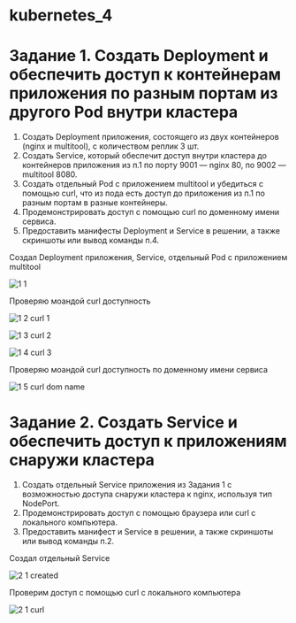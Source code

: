 # kubernetes_4

# Задание 1. Создать Deployment и обеспечить доступ к контейнерам приложения по разным портам из другого Pod внутри кластера
1) Создать Deployment приложения, состоящего из двух контейнеров (nginx и multitool), с количеством реплик 3 шт.
2) Создать Service, который обеспечит доступ внутри кластера до контейнеров приложения из п.1 по порту 9001 — nginx 80, по 9002 — multitool 8080.
3) Создать отдельный Pod с приложением multitool и убедиться с помощью curl, что из пода есть доступ до приложения из п.1 по разным портам в разные контейнеры.
4) Продемонстрировать доступ с помощью curl по доменному имени сервиса.
5) Предоставить манифесты Deployment и Service в решении, а также скриншоты или вывод команды п.4.

Создал Deployment приложения, Service, отдельный Pod с приложением multitool 

![1 1](https://github.com/user-attachments/assets/21e94bb1-f7d0-4f8c-81b1-dc9400d2dce8)

Проверяю моандой curl доступность

![1 2 curl 1](https://github.com/user-attachments/assets/aba9817f-509d-4d68-b3e4-c3c9d2703f45)

![1 3 curl 2](https://github.com/user-attachments/assets/c42a2304-7af0-40c0-b01e-f8a6b3a3a0c2)

![1 4 curl 3](https://github.com/user-attachments/assets/3f7e7ca6-7f2c-4314-8c15-d9d3fb4255a5)

Проверяю моандой curl доступность по доменному имени сервиса

![1 5 curl dom name](https://github.com/user-attachments/assets/62458f20-b139-45eb-bab8-1bcaeefbf854)


# Задание 2. Создать Service и обеспечить доступ к приложениям снаружи кластера
1) Создать отдельный Service приложения из Задания 1 с возможностью доступа снаружи кластера к nginx, используя тип NodePort.
2) Продемонстрировать доступ с помощью браузера или curl с локального компьютера.
3) Предоставить манифест и Service в решении, а также скриншоты или вывод команды п.2.

Создал отдельный Service

![2 1 created](https://github.com/user-attachments/assets/08152f97-1412-4bbc-b897-236ab045d2b8)

Проверим доступ с помощью curl с локального компьютера

![2 1 curl](https://github.com/user-attachments/assets/4396bcd5-1e3c-4ab7-8dbf-d0ea7cc96752)




